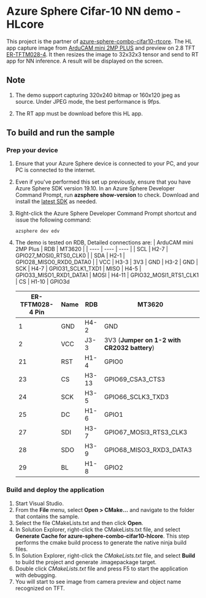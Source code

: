 ﻿# Azure Sphere Cifar-10 NN demo - HLcore

This project is the partner of [azure-sphere-combo-cifar10-rtcore](https://github.com/xiongyu0523/azure-sphere-combo-cifar10-rtcore). The HL app capture image from [ArduCAM mini 2MP PLUS](https://www.arducam.com/docs/spi-cameras-for-arduino/hardware/arducam-shield-mini-2mp-plus/) and preview on 2.8 TFT [ER-TFTM028-4](https://www.buydisplay.com/default/2-8-inch-tft-touch-shield-for-arduino-w-capacitive-touch-screen-module). It then resizes the image to 32x32x3 tensor and send to RT app for NN inference. A result will be displayed on the screen. 

## Note

1. The demo support capturing 320x240 bitmap or 160x120 jpeg as source. Under JPEG mode, the best performance is 9fps. 

2. The RT app must be download before this HL app.

## To build and run the sample

### Prep your device

1. Ensure that your Azure Sphere device is connected to your PC, and your PC is connected to the internet.
2. Even if you've performed this set up previously, ensure that you have Azure Sphere SDK version 19.10. In an Azure Sphere Developer Command Prompt, run **azsphere show-version** to check. Download and install the [latest SDK](https://aka.ms/AzureSphereSDKDownload) as needed.
3. Right-click the Azure Sphere Developer Command Prompt shortcut and issue the following command:

   ```
   azsphere dev edv
   ```

4. The demo is tested on RDB, Detailed connections are:
    |  ArduCAM mini 2MP Plus | RDB  | MT3620 |
    |  ----  | ----  | ---- | 
    | SCL  | H2-7 | GPIO27_MOSI0_RTS0_CLK0 |
    | SDA  | H2-1 | GPIO28_MISO0_RXD0_DATA0 | 
    | VCC  | H3-3 | 3V3
    | GND  | H3-2 | GND
    | SCK  | H4-7 | GPIO31_SCLK1_TXD1
    | MISO  | H4-5 | GPIO33_MISO1_RXD1_DATA1
    | MOSI  | H4-11 | GPIO32_MOSI1_RTS1_CLK1
    | CS  | H1-10 | GPIO3d

    |  ER-TFTM028-4 Pin | Name | RDB  | MT3620 |
    |  ----  | ----  | ---- | ---- | 
    | 1 | GND  | H4-2 | GND |
    | 2 | VCC |  J3-3 | 3V3 (**Jumper on 1-2 with CR2032 battery**)
    | 21 | RST  | H1-4 | GPIO0
    | 23 | CS | H3-13 | GPIO69_CSA3_CTS3
    | 24 | SCK | H3-5 | GPIO66_SCLK3_TXD3
    | 25 | DC | H1-6 | GPIO1
    | 27 | SDI | H3-7 | GPIO67_MOSI3_RTS3_CLK3
    | 28 | SDO | H3-9 | GPIO68_MISO3_RXD3_DATA3
    | 29 | BL | H1-8 | GPIO2

### Build and deploy the application

1. Start Visual Studio.
2. From the **File** menu, select **Open > CMake...** and navigate to the folder that contains the sample.
3. Select the file CMakeLists.txt and then click **Open**. 
4. In Solution Explorer, right-click the CMakeLists.txt file, and select **Generate Cache for azure-sphere-combo-cifar10-hlcore**. This step performs the cmake build process to generate the native ninja build files. 
5. In Solution Explorer, right-click the *CMakeLists.txt* file, and select **Build** to build the project and generate .imagepackage target.
6. Double click *CMakeLists.txt* file and press F5 to start the application with debugging. 
7. You will start to see image from camera preview and object name recognized on TFT.
